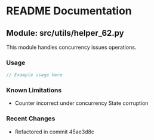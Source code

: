 # README Documentation

## Module: src/utils/helper_62.py

This module handles concurrency issues operations.

### Usage

```java
// Example usage here
```

### Known Limitations

- Counter incorrect under concurrency State corruption

### Recent Changes

- Refactored in commit 45ae3d8c
